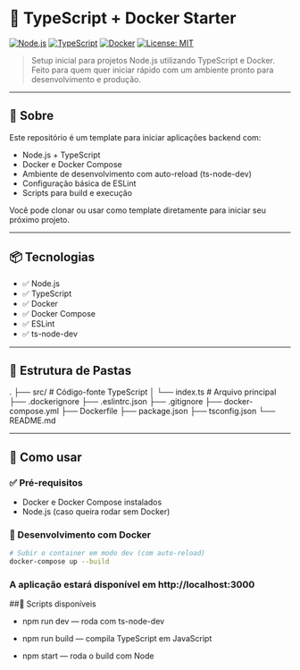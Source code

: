 # 🚀 TypeScript + Docker Starter

[![Node.js](https://img.shields.io/badge/node-%3E%3D16.0.0-green)](https://nodejs.org/)
[![TypeScript](https://img.shields.io/badge/typescript-4.x-blue)](https://www.typescriptlang.org/)
[![Docker](https://img.shields.io/badge/docker-ready-blue)](https://www.docker.com/)
[![License: MIT](https://img.shields.io/badge/license-MIT-yellow.svg)](LICENSE)

> Setup inicial para projetos Node.js utilizando TypeScript e Docker. Feito para quem quer iniciar rápido com um ambiente pronto para desenvolvimento e produção.

---

## 📖 Sobre

Este repositório é um template para iniciar aplicações backend com:

- Node.js + TypeScript
- Docker e Docker Compose
- Ambiente de desenvolvimento com auto-reload (ts-node-dev)
- Configuração básica de ESLint
- Scripts para build e execução

Você pode clonar ou usar como template diretamente para iniciar seu próximo projeto.

---

## 📦 Tecnologias

- ✅ Node.js
- ✅ TypeScript
- ✅ Docker
- ✅ Docker Compose
- ✅ ESLint
- ✅ ts-node-dev

---

## 🧰 Estrutura de Pastas

.
├── src/ # Código-fonte TypeScript
│ └── index.ts # Arquivo principal
├── .dockerignore
├── .eslintrc.json
├── .gitignore
├── docker-compose.yml
├── Dockerfile
├── package.json
├── tsconfig.json
└── README.md


---

## 🚀 Como usar

### ✅ Pré-requisitos

- Docker e Docker Compose instalados
- Node.js (caso queira rodar sem Docker)

### 🧪 Desenvolvimento com Docker

```bash
# Subir o container em modo dev (com auto-reload)
docker-compose up --build
```

### A aplicação estará disponível em http://localhost:3000

##📄 Scripts disponíveis
- npm run dev — roda com ts-node-dev

- npm run build — compila TypeScript em JavaScript

- npm start — roda o build com Node
